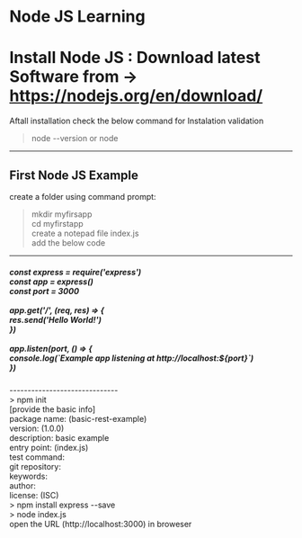 # Node JS Learning

Install Node JS : Download latest Software from -> https://nodejs.org/en/download/
=====================
Aftall installation check the below command for Instalation validation
>node --version
or
>node
------------------------
First Node JS Example
-----
create a folder using command prompt:  <br>
> mkdir myfirsapp <br>
> cd myfirstapp <br>
> create a notepad file index.js <br>
  add the below code  <br>
  ------------------------------------
  <h5>
  const express = require('express') <br>
  const app = express() <br>
  const port = 3000 <br>
<br>
  app.get('/', (req, res) => { <br>
    res.send('Hello World!') <br>
  }) <br>
<br>
  app.listen(port, () => { <br>
    console.log(`Example app listening at http://localhost:${port}`) <br>
  }) <br>
  </h5>
  ------------------------------ <br>
  <h7>
> npm init <br>
[provide the basic info] <br>
package name: (basic-rest-example) <br>
version: (1.0.0)  <br>
description: basic example <br>
entry point: (index.js)  <br>
test command:  <br>
git repository: <br>
keywords: <br>
author: <br>
license: (ISC) <br>
> npm install express --save<br>
> node index.js <br/>
open the URL (http://localhost:3000) in broweser<br>
  </h7>


